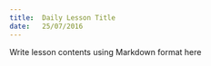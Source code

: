 ```yaml
---
title:  Daily Lesson Title
date:   25/07/2016
---
```


Write lesson contents using Markdown format here